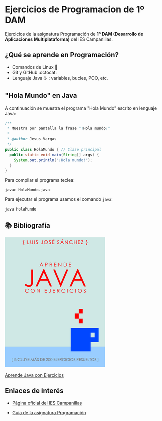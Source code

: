 # Ejercicios de Programacion de 1º DAM

Ejercicios de la asignatura Programación de **1º DAM (Desarrollo de Aplicaciones Multiplataforma)** del IES Campanillas.

## ¿Qué se aprende en Programación?

* Comandos de Linux :penguin:
* Git y GitHub :octocat:
* Lenguaje Java :coffee: : variables, bucles, POO, etc.

## "Hola Mundo" en Java

A continuación se muestra el programa "Hola Mundo" escrito en lenguaje Java:

```java
/**
 * Muestra por pantalla la frase "¡Hola mundo!"
 *
 * @author Jesus Vargas
 */
public class HolaMundo { // Clase principal
  public static void main(String[] args) {
    System.out.println("¡Hola mundo!");
  }
}
```

Para compilar el programa teclea:

```console
javac HolaMundo.java
```

Para ejecutar el programa usamos el comando `java`:

```console
java HolaMundo
```

## :books: Bibliografía

<img src="imagenes/aprendejava.jpg" width="320px">

[Aprende Java con Ejercicios](https://leanpub.com/aprendejava)

## Enlaces de interés

* [Página oficial del IES Campanillas](http://iescampanillas.com/)

* [Guía de la asignatura Programación](https://github.com/LuisJoseSanchez/programacion)

